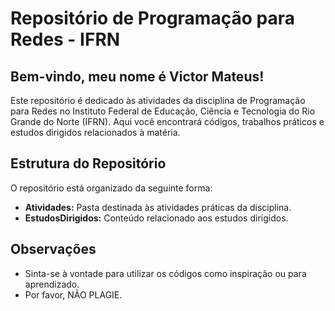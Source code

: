 # Repositório de Programação para Redes - IFRN

## Bem-vindo, meu nome é Victor Mateus!

Este repositório é dedicado às atividades da disciplina de Programação para Redes no Instituto Federal de Educação, Ciência e Tecnologia do Rio Grande do Norte (IFRN). Aqui você encontrará códigos, trabalhos práticos e estudos dirigidos relacionados à matéria.

## Estrutura do Repositório

O repositório está organizado da seguinte forma:

- **Atividades:** Pasta destinada às atividades práticas da disciplina.
- **EstudosDirigidos:** Conteúdo relacionado aos estudos dirigidos.

## Observações
- Sinta-se à vontade para utilizar os códigos como inspiração ou para aprendizado.
- Por favor, NÃO PLAGIE.

